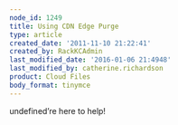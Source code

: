 ```yaml
---
node_id: 1249
title: Using CDN Edge Purge
type: article
created_date: '2011-11-10 21:22:41'
created_by: RackKCAdmin
last_modified_date: '2016-01-06 21:4948'
last_modified_by: catherine.richardson
product: Cloud Files
body_format: tinymce
---
```


undefined&rsquo;re here to help!

  

 

